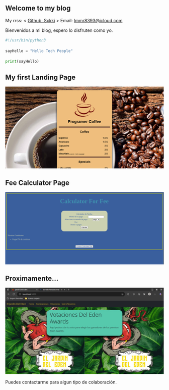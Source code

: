 ## Welcome to my blog

My rrss:
< [Github: Sxkki](https://github.com/sxkki) > Email: <lmmr8393@icloud.com>

Bienvenidos a mi blog, espero lo disfruten como yo.

```Python
#!/usr/bin/python3

sayHello = "Hello Tech People"

print(sayHello)
```

## My first Landing Page

[![coffee Page](assets/landingPageCoffee.png)](https://prog-coffee.netlify.app/)

## Fee Calculator Page

[![coffee Page](assets/fee-calc-page.png)](https://fee-calc.netlify.app/)

## Proximamente...

[![coffee Page](assets/edenSiteVote.jpg)]()

Puedes contactarme para algun tipo de colaboración.

